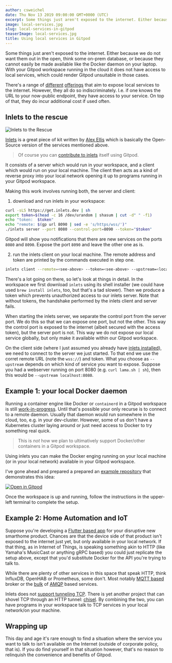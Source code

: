 ```yaml
---
author: csweichel
date: Thu Nov 13 2019 09:00:00 GMT+0000 (UTC)
excerpt: Some things just aren't exposed to the internet. Either because we do not want them out in the open, think some on-prem database, or because
image: local-services.jpg
slug: local-services-in-gitpod
teaserImage: local-services.jpg
title: Using local services in Gitpod
---
```


<script context="module">
  export const prerender = true;
</script>

Some things just aren't exposed to the internet. Either because we do not want them out in the open, think some on-prem database, or because they cannot easily be made available like the Docker daemon on your laptop.
With your Gitpod workspace running in the cloud it does not have access to local services, which could render Gitpod unsuitable in those cases.

There's a range of [different](https://developers.cloudflare.com/argo-tunnel/) [offerings](https://ngrok.com/) that aim to expose local services to the internet. However, they all do so indiscriminately. I.e. if one knows the URL to your now-public endpoint, they have access to your service.
On top of that, they do incur additional cost if used often.

## Inlets to the rescue

![Inlets to the Rescue](../../../static/images/blog/local-services-in-gitpod/concept.png)

[Inlets](https://github.com/inlets/inlets) is a great piece of kit written by [Alex Ellis](https://twitter.com/alexellisuk) which is basically the Open-Source version of the services mentioned above.

> Of course you can [contribute to inlets](https://github.com/inlets/inlets#development) itself using Gitpod.

It consists of a server which would run in your workspace, and a client which would run on your local machine. The client then acts as a kind of reverse proxy into your local network opening it up to programs running in your Gitpod workspace.

Making this work involves running both, the server and client:

1. download and run inlets in your workspace:

```bash
curl -sLS https://get.inlets.dev | sh
export token=$(head -c 16 /dev/urandom | shasum | cut -d" " -f1)
echo "token:  $token"
echo "remote: $(gp url 8090 | sed -e 's/https/wss/')"
./inlets server --port 8080 --control-port=8090 --token="$token"
```

Gitpod will show you notifications that there are new services on the ports `8080` and `8090`. Expose the port `8090` and leave the other one as is.

2. run the inlets client on your local machine. The remote address and token are printed by the commands executed in step one.

```bash
inlets client --remote=<see-above> --token=<see-above> --upstream=<local-addr>
```

There's a lot going on there, so let's look at things in detail.
In the workspace we first download `inlets` using its shell installer (we could have used `brew install inlets`, too, but that's a tad slower). Then we produce a token which prevents unauthorized access to our inlets server. Note that without tokens, the handshake performed by the inlets client and server fails.

When starting the inlets server, we separate the control port from the server port. We do this so that we can expose one port, but not the other. This way the control port is exposed to the internet (albeit secured with the access token), but the server port is not. This way we do not expose our local service globally, but only make it available within our Gitpod workspace.

On the client side (where I just assumed you already have [inlets installed](https://github.com/inlets/inlets#install-the-cli)), we need to connect to the server we just started. To that end we use the corret remote URL (note the `wss://`) and token.
What you choose as `--upstream` depends on which kind of service you want to expose. Suppose you had a webserver running on port 8080 (e.g. `curl lama.sh | sh`), then this would be `--upstream localhost:8080`.

## Example 1: your local Docker daemon

Running a container engine like Docker or `containerd` in a Gitpod workspace is still [work-in-progress](https://github.com/gitpod-io/gitpod/issues/755). Until that's possible your only recurse is to connect to a remote daemon.
Usually that daemon would run somewhere in the cloud, too, e.g. in your dev-cluster. However, some of us don't have a Kubernetes cluster laying around or just need access to Docker to try something real quick.

> This is _not_ how we plan to ultimatively support Docker/other containers in a Gitpod workspace.

Using inlets you can make the Docker enging running on your local machine (or in your local network) available in your Gitpod workspace.

I've gone ahead and prepared a prepared an [example repository](https://github.com/csweichel/gitpod-goes-local/tree/docker) that demonstrates this idea:

[![Open in Gitpod](https://gitpod.io/button/open-in-gitpod.svg)](https://gitpod.io/#https://github.com/csweichel/gitpod-goes-local/tree/docker)

Once the workspace is up and running, follow the instructions in the upper-left terminal to complete the setup.

## Example 2: Home Automation and IoT

Suppose you're developing a [Flutter based app](https://medium.com/@jacksonz666/gitpod-flutter-productivity-on-the-go-for-mobile-app-developers-cc2495049d52) for your disruptive new smarthome product.
Chances are that the device side of that product isn't exposed to the internet just yet, but only available in your local network.
If that thing, as in Internet of Things, is speaking something akin to HTTP (like Yamaha's MusicCast or anything gRPC based) you could just replicate the setup above, except that you'd substitute Docker for the API you're trying to talk to.

While there are plenty of other services in this space that speak HTTP, think InfluxDB, OpenHAB or Prometheus, some don't.
Most notably [MQTT based](https://en.wikipedia.org/wiki/MQTT) broker or the [bulk](https://www.eclipse.org/hono/) of [AMQP](https://en.wikipedia.org/wiki/Advanced_Message_Queuing_Protocol) based services.

Inlets does not [support tunneling TCP](https://github.com/inlets/inlets-pro-pkg). There is yet another project that can shovel TCP through an HTTP tunnel: [chisel](https://github.com/jpillora/chisel).
By combining the two, you can have programs in your workspace talk to TCP services in your local network/on your machine.

## Wrapping up

This day and age it's rare enough to find a situation where the service you want to talk to isn't available on the Internet (outside of corporate policy, that is).
If you do find yourself in that situation however, that's no reason to relinquish the convenience and benefits of Gitpod.
